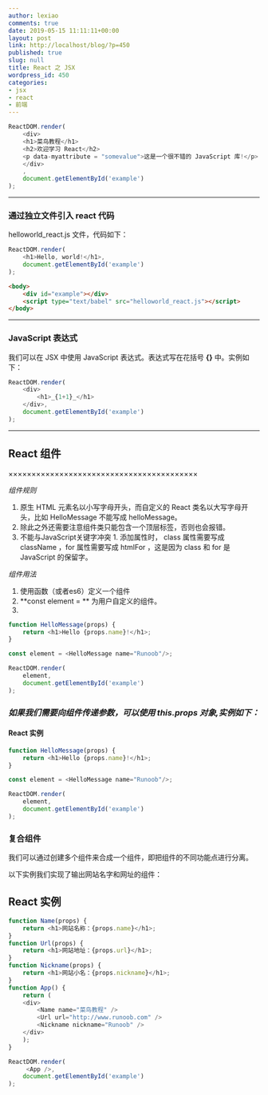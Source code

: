 ```yaml
---
author: lexiao
comments: true
date: 2019-05-15 11:11:11+00:00
layout: post
link: http://localhost/blog/?p=450
published: true
slug: null
title: React 之 JSX
wordpress_id: 450
categories:
- jsx
- react
- 前端
---
```


```js
ReactDOM.render(
    <div>
    <h1>菜鸟教程</h1>
    <h2>欢迎学习 React</h2>
    <p data-myattribute = "somevalue">这是一个很不错的 JavaScript 库!</p>
    </div>
    ,
    document.getElementById('example')
);
```

-------------------------------------------------------------------------------------------------



### 通过独立文件引入 react 代码

helloworld_react.js 文件，代码如下：

```js
ReactDOM.render(
    <h1>Hello, world!</h1>,
    document.getElementById('example')
);
```

```html
<body>
    <div id="example"></div>
    <script type="text/babel" src="helloworld_react.js"></script>
</body>
```

-------------------------------------------------------------------------------------------------



### JavaScript 表达式

我们可以在 JSX 中使用 JavaScript 表达式。表达式写在花括号 **{}** 中。实例如下：

```js
ReactDOM.render(
    <div>
        <h1>_{1+1}_</h1>
    </div>,
    document.getElementById('example')
);
```

-------------------------------------------------------------------------------------------------




## React 组件


×××××××××××××××××××××××××××××××××××××××××

_组件规则_



  1. 原生 HTML 元素名以小写字母开头，而自定义的 React 类名以大写字母开头，比如 HelloMessage 不能写成 helloMessage。
  2. 除此之外还需要注意组件类只能包含一个顶层标签，否则也会报错。
  3. 不能与JavaScript关键字冲突
    1. 添加属性时， class 属性需要写成 className ，for 属性需要写成 htmlFor ，这是因为 class 和 for 是 JavaScript 的保留字。


_组件用法_



  1. 使用函数（或者es6）定义一个组件
  2. **const element = ** 为用户自定义的组件。
  3.


```js
function HelloMessage(props) {
    return <h1>Hello {props.name}!</h1>;
}

const element = <HelloMessage name="Runoob"/>;

ReactDOM.render(
    element,
    document.getElementById('example')
);
```

### _如果我们需要向组件传递参数，可以使用 **this.props** 对象,实例如下：_




#### React 实例 ####

```js
function HelloMessage(props) {
    return <h1>Hello {props.name}!</h1>;
}

const element = <HelloMessage name="Runoob"/>;

ReactDOM.render(
    element,
    document.getElementById('example')
);
```



### 复合组件

我们可以通过创建多个组件来合成一个组件，即把组件的不同功能点进行分离。

以下实例我们实现了输出网站名字和网址的组件：

## React 实例

```js
function Name(props) {
    return <h1>网站名称：{props.name}</h1>;
}
function Url(props) {
    return <h1>网站地址：{props.url}</h1>;
}
function Nickname(props) {
    return <h1>网站小名：{props.nickname}</h1>;
}
function App() {
    return (
    <div>
        <Name name="菜鸟教程" />
        <Url url="http://www.runoob.com" />
        <Nickname nickname="Runoob" />
    </div>
    );
}

ReactDOM.render(
     <App />,
    document.getElementById('example')
);
```
